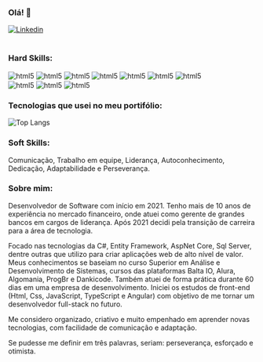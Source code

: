 ### Olá! 👋
[![Linkedin](https://img.shields.io/badge/LinkedIn-0077B5?style=for-the-badge&logo=linkedin&logoColor=white)](https://www.linkedin.com/in/leandro-augusto-leite/)
<br/><br/>

### Hard Skills:
<div style="display: inline_block">
  <img align="center" alt="html5" src="https://img.shields.io/badge/.NET-5C2D91?style=for-the-badge&logo=.net&logoColor=white" />
  <img align="center" alt="html5" src="https://img.shields.io/badge/C%23-239120?style=for-the-badge&logo=c-sharp&logoColor=white" />
  <img align="center" alt="html5" src="https://img.shields.io/badge/AspNetCore-323330?style=for-the-badge&logo=c-sharp&logoColor=white" />
  <img align="center" alt="html5" src="https://img.shields.io/badge/Entity-ED8B00?style=for-the-badge&logo=c-sharp&logoColor=white" />
  <img align="center" alt="html5" src="https://img.shields.io/badge/SqlServer-1572B6?style=for-the-badge&logo=git&logoColor=white" />
  <img align="center" alt="html5" src="https://img.shields.io/badge/Scrum-CC6699?style=for-the-badge&logo=git&logoColor=white" />
  <img align="center" alt="html5" src="https://img.shields.io/badge/Git-E34F26?style=for-the-badge&logo=git&logoColor=white" /><br/>
  <img align="center" alt="html5" src="https://img.shields.io/badge/Css_Básico-777BB4?style=for-the-badge&logo=git&logoColor=white" />
  <img align="center" alt="html5" src="https://img.shields.io/badge/Html_Básico-00ADD8?style=for-the-badge&logo=git&logoColor=white" />
  <img align="center" alt="html5" src="https://img.shields.io/badge/JavaScript_Básico-404D59?style=for-the-badge&logo=git&logoColor=white" />
</div>

### Tecnologias que usei no meu portifólio:
![Top Langs](https://github-readme-stats.vercel.app/api/top-langs/?username=leandroAugusto89&hide_progress=true)
<br/>

### Soft Skills:
Comunicação, Trabalho em equipe, Liderança, Autoconhecimento, Dedicação, Adaptabilidade e Perseverança.
<br/>

### Sobre mim:
<div>

Desenvolvedor de Software com início em 2021. Tenho mais de 10 anos de experiência no mercado financeiro, onde atuei como gerente de grandes bancos em cargos de liderança. Após 2021 decidi pela transição de carreira para a área de tecnologia.
  
Focado nas tecnologias da C#, Entity Framework, AspNet Core, Sql Server, dentre outras que utilizo para criar aplicações web de alto nível de valor. Meus conhecimentos se baseiam no curso Superior em Análise e Desenvolvimento de Sistemas, cursos das plataformas Balta IO, Alura, Algomania, ProgBr e Dankicode. Também atuei de forma prática durante 60 dias em uma empresa de desenvolvimento. Iniciei os estudos de front-end (Html, Css, JavaScript, TypeScript e Angular) com objetivo de me tornar um desenvolvedor full-stack no futuro.

Me considero organizado, criativo e muito empenhado em aprender novas tecnologias, com facilidade de comunicação e adaptação.

Se pudesse me definir em três palavras, seriam: perseverança, esforçado e otimista.
</div>
